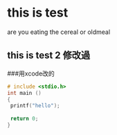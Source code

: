 # this is test 

are you eating the cereal or oldmeal

## this is test 2 修改過
###用xcode改的


``` c
# include <stdio.h>
int main ()
{
 printf("hello");
 
 return 0;
}
